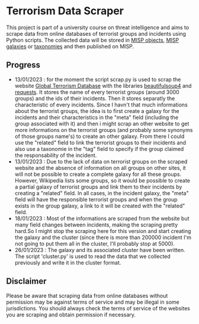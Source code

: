 # Terrorism Data Scraper

This project is part of a university course on threat intelligence and aims to scrape data from online databases of terrorist groups and incidents using Python scripts. The collected data will be stored in [MISP objects](https://www.misp-project.org/objects.html), [MISP galaxies](https://www.misp-project.org/galaxy.html) or [taxonomies](https://www.misp-project.org/taxonomies.html) and then published on MISP.

## Progress

- 13/01/2023 : for the moment the script scrap.py is used to scrap the website [Global Terrorism Database](https://www.start.umd.edu/gtd/) with the libraries [beautifulsoup4](https://pypi.org/project/beautifulsoup4/) and [requests](https://pypi.org/project/requests/). It stores the name of every terrorist groups (around 3000 groups) and the ids of their incidents. Then it stores separatly the characteristic of every incidents. Since I havn't that much informations about the terrorist groups, the idea is to first create a galaxy for the incidents and their characteristics in the "meta" field (including the group associated with it) and then i might scrap an other website to get more informations on the terrorist groups (and probably some synonyms of those groups name's) to create an other galaxy. From there I could use the "related" field to link the terrorist groups to their incidents and also use a taxonomie in the "tag" field to specify if the group claimed the responsability of the incident.
- 13/01/2023 : Due to the lack of data on terrorist groups on the scraped website and the absence of information on all groups on other sites, it will not be possible to create a complete galaxy for all these groups. However, Wikipedia lists some groups, so it would be possible to create a partial galaxy of terrorist groups and link them to their incidents by creating a "related" field. In all cases, in the incident galaxy, the "meta" field will have the responsible terrorist groups and when the group exists in the group galaxy, a link to it will be created with the "related" field.
- 18/01/2023 : Most of the informations are scraped from the website but many field changes between incidents, making the scraping pretty hard.So I might stop the scraping here for this version and start creating the galaxy and the cluster (since there is more than 200000 incident I'm not going to put them all in the cluster, I'll probably stop at 5000).
- 26/01/2023 : The galaxy and its associated cluster have been written. The script 'cluster.py' is used to read the data that we collected previously and write it in the cluster format.

## Disclaimer

Please be aware that scraping data from online databases without permission may be against terms of service and may be illegal in some jurisdictions. You should always check the terms of service of the websites you are scraping and obtain permission if necessary.
